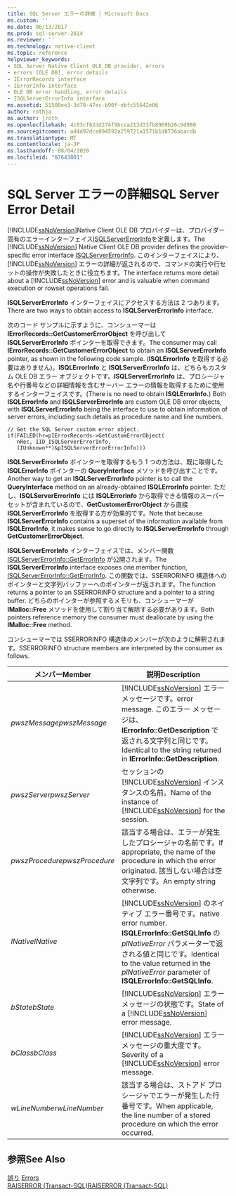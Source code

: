 ```yaml
---
title: SQL Server エラーの詳細 | Microsoft Docs
ms.custom: ''
ms.date: 06/13/2017
ms.prod: sql-server-2014
ms.reviewer: ''
ms.technology: native-client
ms.topic: reference
helpviewer_keywords:
- SQL Server Native Client OLE DB provider, errors
- errors [OLE DB], error details
- IErrorRecords interface
- IErrorInfo interface
- OLE DB error handling, error details
- ISQLServerErrorInfo interface
ms.assetid: 51500ee3-3d78-47ec-b90f-ebfc55642e06
author: rothja
ms.author: jroth
ms.openlocfilehash: 4c03cf62dd274f9bcca213d33fb8969b26c9d980
ms.sourcegitcommit: ad4d92dce894592a259721a1571b1d8736abacdb
ms.translationtype: MT
ms.contentlocale: ja-JP
ms.lasthandoff: 08/04/2020
ms.locfileid: "87643801"
---
```

# <a name="sql-server-error-detail"></a><span data-ttu-id="6b703-102">SQL Server エラーの詳細</span><span class="sxs-lookup"><span data-stu-id="6b703-102">SQL Server Error Detail</span></span>
  <span data-ttu-id="6b703-103">[!INCLUDE[ssNoVersion](../../includes/ssnoversion-md.md)]Native Client OLE DB プロバイダーは、プロバイダー固有のエラーインターフェイス[ISQLServerErrorInfo](../../database-engine/dev-guide/isqlservererrorinfo-ole-db.md)を定義します。</span><span class="sxs-lookup"><span data-stu-id="6b703-103">The [!INCLUDE[ssNoVersion](../../includes/ssnoversion-md.md)] Native Client OLE DB provider defines the provider-specific error interface [ISQLServerErrorInfo](../../database-engine/dev-guide/isqlservererrorinfo-ole-db.md).</span></span> <span data-ttu-id="6b703-104">このインターフェイスにより、[!INCLUDE[ssNoVersion](../../includes/ssnoversion-md.md)] エラーの詳細が返されるので、コマンドの実行や行セットの操作が失敗したときに役立ちます。</span><span class="sxs-lookup"><span data-stu-id="6b703-104">The interface returns more detail about a [!INCLUDE[ssNoVersion](../../includes/ssnoversion-md.md)] error and is valuable when command execution or rowset operations fail.</span></span>  
  
 <span data-ttu-id="6b703-105">**ISQLServerErrorInfo** インターフェイスにアクセスする方法は 2 つあります。</span><span class="sxs-lookup"><span data-stu-id="6b703-105">There are two ways to obtain access to **ISQLServerErrorInfo** interface.</span></span>  
  
 <span data-ttu-id="6b703-106">次のコード サンプルに示すように、コンシューマーは **IErrorRecords::GetCustomerErrorObject** を呼び出して **ISQLServerErrorInfo** ポインターを取得できます。</span><span class="sxs-lookup"><span data-stu-id="6b703-106">The consumer may call **IErrorRecords::GetCustomerErrorObject** to obtain an **ISQLServerErrorInfo** pointer, as shown in the following code sample.</span></span> <span data-ttu-id="6b703-107">(**ISQLErrorInfo** を取得する必要はありません)。**ISQLErrorInfo** と **ISQLServerErrorInfo** は、どちらもカスタム OLE DB エラー オブジェクトです。**ISQLServerErrorInfo** は、プロシージャ名や行番号などの詳細情報を含むサーバー エラーの情報を取得するために使用するインターフェイスです。</span><span class="sxs-lookup"><span data-stu-id="6b703-107">(There is no need to obtain **ISQLErrorInfo.**) Both **ISQLErrorInfo** and **ISQLServerErrorInfo** are custom OLE DB error objects, with **ISQLServerErrorInfo** being the interface to use to obtain information of server errors, including such details as procedure name and line numbers.</span></span>  
  
```  
// Get the SQL Server custom error object.  
if(FAILED(hr=pIErrorRecords->GetCustomErrorObject(  
   nRec, IID_ISQLServerErrorInfo,  
   (IUnknown**)&pISQLServerErrorErrorInfo)))  
```  
  
 <span data-ttu-id="6b703-108">**ISQLServerErrorInfo** ポインターを取得するもう 1 つの方法は、既に取得した **ISQLErrorInfo** ポインターの **QueryInterface** メソッドを呼び出すことです。</span><span class="sxs-lookup"><span data-stu-id="6b703-108">Another way to get an **ISQLServerErrorInfo** pointer is to call the **QueryInterface** method on an already-obtained **ISQLErrorInfo** pointer.</span></span> <span data-ttu-id="6b703-109">ただし、**ISQLServerErrorInfo** には **ISQLErrorInfo** から取得できる情報のスーパーセットが含まれているので、**GetCustomerErrorObject** から直接 **ISQLServerErrorInfo** を取得する方が効果的です。</span><span class="sxs-lookup"><span data-stu-id="6b703-109">Note that because **ISQLServerErrorInfo** contains a superset of the information available from **ISQLErrorInfo**, it makes sense to go directly to **ISQLServerErrorInfo** through **GetCustomerErrorObject**.</span></span>  
  
 <span data-ttu-id="6b703-110">**ISQLServerErrorInfo** インターフェイスでは、メンバー関数 [ISQLServerErrorInfo::GetErrorInfo](../native-client-ole-db-interfaces/isqlservererrorinfo-geterrorinfo-ole-db.md) が公開されます。</span><span class="sxs-lookup"><span data-stu-id="6b703-110">The **ISQLServerErrorInfo** interface exposes one member function, [ISQLServerErrorInfo::GetErrorInfo](../native-client-ole-db-interfaces/isqlservererrorinfo-geterrorinfo-ole-db.md).</span></span> <span data-ttu-id="6b703-111">この関数では、SSERRORINFO 構造体へのポインターと文字列バッファーへのポインターが返されます。</span><span class="sxs-lookup"><span data-stu-id="6b703-111">The function returns a pointer to an SSERRORINFO structure and a pointer to a string buffer.</span></span> <span data-ttu-id="6b703-112">どちらのポインターが参照するメモリも、コンシューマーが **IMalloc::Free** メソッドを使用して割り当て解除する必要があります。</span><span class="sxs-lookup"><span data-stu-id="6b703-112">Both pointers reference memory the consumer must deallocate by using the **IMalloc::Free** method.</span></span>  
  
 <span data-ttu-id="6b703-113">コンシューマーでは SSERRORINFO 構造体のメンバーが次のように解釈されます。</span><span class="sxs-lookup"><span data-stu-id="6b703-113">SSERRORINFO structure members are interpreted by the consumer as follows.</span></span>  
  
|<span data-ttu-id="6b703-114">メンバー</span><span class="sxs-lookup"><span data-stu-id="6b703-114">Member</span></span>|<span data-ttu-id="6b703-115">説明</span><span class="sxs-lookup"><span data-stu-id="6b703-115">Description</span></span>|  
|------------|-----------------|  
|<span data-ttu-id="6b703-116">*pwszMessage*</span><span class="sxs-lookup"><span data-stu-id="6b703-116">*pwszMessage*</span></span>|[!INCLUDE[ssNoVersion](../../includes/ssnoversion-md.md)] <span data-ttu-id="6b703-117">エラー メッセージです。</span><span class="sxs-lookup"><span data-stu-id="6b703-117">error message.</span></span> <span data-ttu-id="6b703-118">このエラー メッセージは、**IErrorInfo::GetDescription** で返される文字列と同じです。</span><span class="sxs-lookup"><span data-stu-id="6b703-118">Identical to the string returned in **IErrorInfo::GetDescription**.</span></span>|  
|<span data-ttu-id="6b703-119">*pwszServer*</span><span class="sxs-lookup"><span data-stu-id="6b703-119">*pwszServer*</span></span>|<span data-ttu-id="6b703-120">セッションの [!INCLUDE[ssNoVersion](../../includes/ssnoversion-md.md)] インスタンスの名前。</span><span class="sxs-lookup"><span data-stu-id="6b703-120">Name of the instance of [!INCLUDE[ssNoVersion](../../includes/ssnoversion-md.md)] for the session.</span></span>|  
|<span data-ttu-id="6b703-121">*pwszProcedure*</span><span class="sxs-lookup"><span data-stu-id="6b703-121">*pwszProcedure*</span></span>|<span data-ttu-id="6b703-122">該当する場合は、エラーが発生したプロシージャの名前です。</span><span class="sxs-lookup"><span data-stu-id="6b703-122">If appropriate, the name of the procedure in which the error originated.</span></span> <span data-ttu-id="6b703-123">該当しない場合は空文字列です。</span><span class="sxs-lookup"><span data-stu-id="6b703-123">An empty string otherwise.</span></span>|  
|<span data-ttu-id="6b703-124">*lNative*</span><span class="sxs-lookup"><span data-stu-id="6b703-124">*lNative*</span></span>|[!INCLUDE[ssNoVersion](../../includes/ssnoversion-md.md)] <span data-ttu-id="6b703-125">のネイティブ エラー番号です。</span><span class="sxs-lookup"><span data-stu-id="6b703-125">native error number.</span></span> <span data-ttu-id="6b703-126">**ISQLErrorInfo::GetSQLInfo** の *plNativeError* パラメーターで返される値と同じです。</span><span class="sxs-lookup"><span data-stu-id="6b703-126">Identical to the value returned in the *plNativeError* parameter of **ISQLErrorInfo::GetSQLInfo**.</span></span>|  
|<span data-ttu-id="6b703-127">*bState*</span><span class="sxs-lookup"><span data-stu-id="6b703-127">*bState*</span></span>|<span data-ttu-id="6b703-128">[!INCLUDE[ssNoVersion](../../includes/ssnoversion-md.md)] エラー メッセージの状態です。</span><span class="sxs-lookup"><span data-stu-id="6b703-128">State of a [!INCLUDE[ssNoVersion](../../includes/ssnoversion-md.md)] error message.</span></span>|  
|<span data-ttu-id="6b703-129">*bClass*</span><span class="sxs-lookup"><span data-stu-id="6b703-129">*bClass*</span></span>|<span data-ttu-id="6b703-130">[!INCLUDE[ssNoVersion](../../includes/ssnoversion-md.md)] エラー メッセージの重大度です。</span><span class="sxs-lookup"><span data-stu-id="6b703-130">Severity of a [!INCLUDE[ssNoVersion](../../includes/ssnoversion-md.md)] error message.</span></span>|  
|<span data-ttu-id="6b703-131">*wLineNumber*</span><span class="sxs-lookup"><span data-stu-id="6b703-131">*wLineNumber*</span></span>|<span data-ttu-id="6b703-132">該当する場合は、ストアド プロシージャでエラーが発生した行番号です。</span><span class="sxs-lookup"><span data-stu-id="6b703-132">When applicable, the line number of a stored procedure on which the error occurred.</span></span>|  
  
## <a name="see-also"></a><span data-ttu-id="6b703-133">参照</span><span class="sxs-lookup"><span data-stu-id="6b703-133">See Also</span></span>  
 <span data-ttu-id="6b703-134">[誤り](errors.md) </span><span class="sxs-lookup"><span data-stu-id="6b703-134">[Errors](errors.md) </span></span>  
 [<span data-ttu-id="6b703-135">RAISERROR &#40;Transact-SQL&#41;</span><span class="sxs-lookup"><span data-stu-id="6b703-135">RAISERROR &#40;Transact-SQL&#41;</span></span>](/sql/t-sql/language-elements/raiserror-transact-sql)  
  
  
